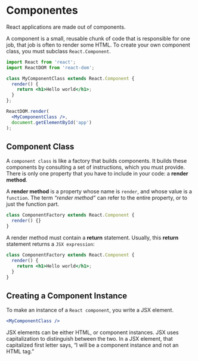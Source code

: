 # Componentes

React applications are made out of components.

A component is a small, reusable chunk of code that is responsible for one job, that job is often to render some HTML. To create your own component class, you must subclass `React.Component`.

```jsx
import React from 'react';
import ReactDOM from 'react-dom';

class MyComponentClass extends React.Component {
  render() {
    return <h1>Hello world</h1>;
  }
};

ReactDOM.render(
  <MyComponentClass />,
  document.getElementById('app')
);
```

## Component Class

A `component class` is like a factory that builds components. It builds these components by consulting a set of instructions, which you must provide. There is only one property that you have to include in your code: a **render method**.

A **render method** is a property whose name is `render`, and whose value is a `function`. The term *“render method”* can refer to the entire property, or to just the function part.

```jsx
class ComponentFactory extends React.Component {
  render() {}
}
```

A render method must contain a **return** statement. Usually, this **return** statement returns a `JSX expression`:

```jsx
class ComponentFactory extends React.Component {
  render() {
    return <h1>Hello world</h1>;
  }
}
```

## Creating a Component Instance

To make an instance of a `React component`, you write a JSX element.

```jsx
<MyComponentClass />
```

JSX elements can be either HTML, or component instances. JSX uses capitalization to distinguish between the two. In a JSX element, that capitalized first letter says, “I will be a component instance and not an HTML tag.”
